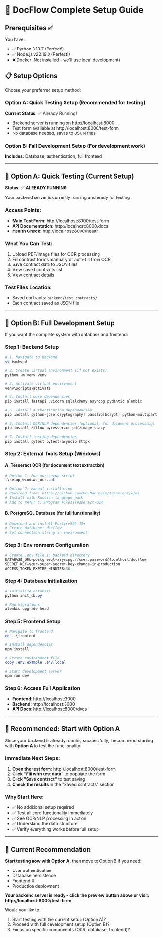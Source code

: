 # 🚀 DocFlow Complete Setup Guide

## Prerequisites ✅

You have:
- ✅ Python 3.13.7 (Perfect!)
- ✅ Node.js v22.19.0 (Perfect!)
- ❌ Docker (Not installed - we'll use local development)

## 📋 Setup Options

Choose your preferred setup method:

### Option A: Quick Testing Setup (Recommended for testing)
**Current Status**: ✅ Already Running!
- Backend server is running on http://localhost:8000
- Test form available at http://localhost:8000/test-form
- No database needed, saves to JSON files

### Option B: Full Development Setup (For development work)
**Includes**: Database, authentication, full frontend

---

## 🎯 Option A: Quick Testing (Current Setup)

**Status**: ✅ **ALREADY RUNNING**

Your backend server is currently running and ready for testing:

### Access Points:
- **Main Test Form**: http://localhost:8000/test-form
- **API Documentation**: http://localhost:8000/docs
- **Health Check**: http://localhost:8000/health

### What You Can Test:
1. Upload PDF/image files for OCR processing
2. Fill contract forms manually or auto-fill from OCR
3. Save contract data to JSON files
4. View saved contracts list
5. View contract details

### Test Files Location:
- Saved contracts: `backend/test_contracts/`
- Each contract saved as JSON file

---

## 🔧 Option B: Full Development Setup

If you want the complete system with database and frontend:

### Step 1: Backend Setup
```powershell
# 1. Navigate to backend
cd backend

# 2. Create virtual environment (if not exists)
python -m venv venv

# 3. Activate virtual environment
venv\Scripts\activate

# 4. Install core dependencies
pip install fastapi uvicorn sqlalchemy asyncpg pydantic alembic

# 5. Install authentication dependencies
pip install python-jose[cryptography] passlib[bcrypt] python-multipart

# 6. Install OCR/NLP dependencies (optional, for document processing)
pip install Pillow pytesseract pdf2image spacy

# 7. Install testing dependencies
pip install pytest pytest-asyncio httpx
```

### Step 2: External Tools Setup (Windows)

#### A. Tesseract OCR (for document text extraction)
```powershell
# Option 1: Run our setup script
.\setup_windows_ocr.bat

# Option 2: Manual installation
# Download from: https://github.com/UB-Mannheim/tesseract/wiki
# Install with Russian language pack
# Add to PATH: C:\Program Files\Tesseract-OCR
```

#### B. PostgreSQL Database (for full functionality)
```powershell
# Download and install PostgreSQL 13+
# Create database: docflow
# Set connection string in environment
```

### Step 3: Environment Configuration
```powershell
# Create .env file in backend directory
DATABASE_URL=postgresql+asyncpg://user:password@localhost/docflow
SECRET_KEY=your-super-secret-key-change-in-production
ACCESS_TOKEN_EXPIRE_MINUTES=30
```

### Step 4: Database Initialization
```powershell
# Initialize database
python init_db.py

# Run migrations
alembic upgrade head
```

### Step 5: Frontend Setup
```powershell
# Navigate to frontend
cd ..\frontend

# Install dependencies
npm install

# Create environment file
copy .env.example .env.local

# Start development server
npm run dev
```

### Step 6: Access Full Application
- **Frontend**: http://localhost:3000
- **Backend**: http://localhost:8000
- **API Docs**: http://localhost:8000/docs

---

## 🧪 Recommended: Start with Option A

Since your backend is already running successfully, I recommend starting with **Option A** to test the functionality:

### Immediate Next Steps:
1. **Open the test form**: http://localhost:8000/test-form
2. **Click "Fill with test data"** to populate the form
3. **Click "Save contract"** to test saving
4. **Check the results** in the "Saved contracts" section

### Why Start Here:
- ✅ No additional setup required
- ✅ Test all core functionality immediately
- ✅ See OCR/NLP processing in action
- ✅ Understand the data structure
- ✅ Verify everything works before full setup

---

## 🎯 Current Recommendation

**Start testing now with Option A**, then move to Option B if you need:
- User authentication
- Database persistence
- Frontend UI
- Production deployment

**Your backend server is ready - click the preview button above or visit:**
**http://localhost:8000/test-form**

Would you like to:
1. Start testing with the current setup (Option A)?
2. Proceed with full development setup (Option B)?
3. Focus on specific components (OCR, database, frontend)?